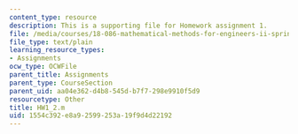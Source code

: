 ```yaml
---
content_type: resource
description: This is a supporting file for Homework assignment 1.
file: /media/courses/18-086-mathematical-methods-for-engineers-ii-spring-2006/1554c392e8a92599253a19f9d4d22192_HW1_2.m
file_type: text/plain
learning_resource_types:
- Assignments
ocw_type: OCWFile
parent_title: Assignments
parent_type: CourseSection
parent_uid: aa04e362-d4b8-545d-b7f7-298e9910f5d9
resourcetype: Other
title: HW1_2.m
uid: 1554c392-e8a9-2599-253a-19f9d4d22192
---
```

